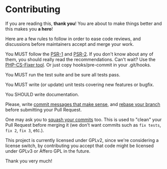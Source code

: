 Contributing
============

If you are reading this, **thank you**! You are about to make things better and this makes you **a hero**!

Here are a few rules to follow in order to ease code reviews, and discussions before
maintainers accept and merge your work.

You MUST follow the [PSR-1](http://www.php-fig.org/psr/1/) and
[PSR-2](http://www.php-fig.org/psr/2/). If you don't know about any of them, you
should really read the recommendations. Can't wait? Use the [PHP-CS-Fixer
tool](http://cs.sensiolabs.org/). Or just copy hooks/pre-commit in your .git/hooks.

You MUST run the test suite and be sure all tests pass.

You MUST write (or update) unit tests covering new features or bugfix.

You SHOULD write documentation.

Please, write [commit messages that make
sense](http://tbaggery.com/2008/04/19/a-note-about-git-commit-messages.html),
and [rebase your branch](http://git-scm.com/book/en/Git-Branching-Rebasing)
before submitting your Pull Request.

One may ask you to [squash your
commits](http://gitready.com/advanced/2009/02/10/squashing-commits-with-rebase.html)
too. This is used to "clean" your Pull Request before merging it (we don't want
commits such as `fix tests`, `fix 2`, `fix 3`, etc.).

This project is currently licensed under GPLv2, since we're considering a license switch,
by contributing you accept that code might be licensed under GPLv3 or Affero GPL in the future.

Thank you very much!
